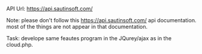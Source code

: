 API Url: https://api.sautinsoft.com/

Note: please don't follow this https://api.sautinsoft.com/ api documentation. most of the things are not appear in that documentation.

Task: develope same feautes program in the JQurey/ajax as in the cloud.php.
